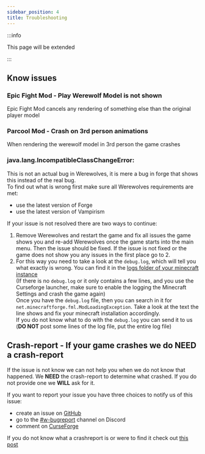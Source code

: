 ```yaml
---
sidebar_position: 4
title: Troubleshooting
---
```


:::info

This page will be extended

:::

## Know issues

### Epic Fight Mod - Play Werewolf Model is not shown
Epic Fight Mod cancels any rendering of something else than the original player model

### Parcool Mod - Crash on 3rd person animations
When rendering the werewolf model in 3rd person the game crashes

### java.lang.IncompatibleClassChangeError:
This is not an actual bug in Werewolves, it is mere a bug in forge that shows this instead of the real bug.  
To find out what is wrong first make sure all Werewolves requirements are met:
- use the latest version of Forge
- use the latest version of Vampirism

If your issue is not resolved there are two ways to continue:  
1. Remove Werewolves and restart the game and fix all issues the game shows you and re-add Werewolves once the game starts into the main menu. Then the issue should be fixed.  If the issue is not fixed or the game does not show you any issues in the first place go to 2.
2. For this way you need to take a look at the `debug.log`, which will tell you what exactly is wrong. 
You can find it in the [logs folder of your minecraft instance](https://help.ggservers.com/en-us/article/where-to-find-client-side-logs-7upje9/)  
(If there is no `debug.log` or it only contains a few lines, and you use the Curseforge launcher, make sure to enable the logging the Minecraft Settings and crash the game again)  
Once you have the `debug.log` file, then you can search in it for `net.minecraftforge.fml.ModLoadingException`. Take a look at the text the line shows and fix your minecraft installation accordingly.  
If you do not know what to do with the `debug.log` you can send it to us (__DO NOT__ post some lines of the log file, put the entire log file)

## Crash-report - If your game crashes we do NEED a crash-report
If the issue is not know we can not help you when we do not know that happened. We __NEED__ the crash-report to determine what crashed. If you do not provide one we __WILL__ ask for it.


If you want to report your issue you have three choices to notify us of this issue:
- create an issue on [GitHub](https://github.com/TeamLapen/Werewolves/issues/new/choose)
- go to the [#w-bugreport](https://discord.gg/xvWKdBxK3N) channel on Discord
- comment on [CurseForge](https://www.curseforge.com/minecraft/mc-mods/werewolves-become-a-beast)

If you do not know what a crashreport is or were to find it check out [this post](https://hypixel.net/threads/guide-how-to-post-a-crash-report.577718/) 